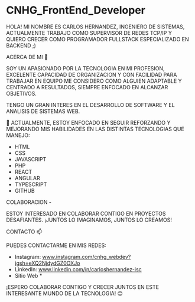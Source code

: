 # CNHG_FrontEnd_Developer

HOLA! MI NOMBRE ES CARLOS HERNANDEZ, INGENIERO DE SISTEMAS, ACTUALMENTE TRABAJO COMO SUPERVISOR DE REDES TCP/IP Y QUIERO CRECER COMO PROGRAMADOR FULLSTACK ESPECIALIZADO EN BACKEND ;)

ACERCA DE MI 👀

SOY UN APASIONADO POR LA TECNOLOGIA EN MI PROFESION, EXCELENTE CAPACIDAD DE ORGANIZACION Y CON FACILIDAD PARA TRABAJAR EN EQUIPO ME CONSIDERO COMO ALGUIEN ADAPTABLE Y CENTRADO A RESULTADOS, SIEMPRE ENFOCADO EN ALCANZAR OBJETIVOS.

TENGO UN GRAN INTERES EN EL DESARROLLO DE SOFTWARE Y EL ANALISIS DE SISTEMAS WEB.

🌱 ACTUALMENTE, ESTOY ENFOCADO EN SEGUIR REFORZANDO Y MEJORANDO MIS HABILIDADES EN LAS DISTINTAS TECNOLOGIAS QUE MANEJO:

- HTML
- CSS
- JAVASCRIPT
- PHP
- REACT
- ANGULAR
- TYPESCRIPT
- GITHUB

COLABORACION -

ESTOY INTERESADO EN COLABORAR CONTIGO EN PROYECTOS DESAFIANTES. 
¡JUNTOS LO IMAGINAMOS, JUNTOS LO CREAMOS!

CONTACTO 📫

PUEDES CONTACTARME EN MIS REDES:

- Instagram: www.instagram.com/cnhg_webdev?igsh=eXQ2NjdydGZ0OXJo
- LinkedIn: www.linkedin.com/in/carloshernandez-isc
- Sitio Web *

¡ESPERO COLABORAR CONTIGO Y CRECER JUNTOS EN ESTE INTERESANTE MUNDO DE LA TECNOLOGIA! 😊
